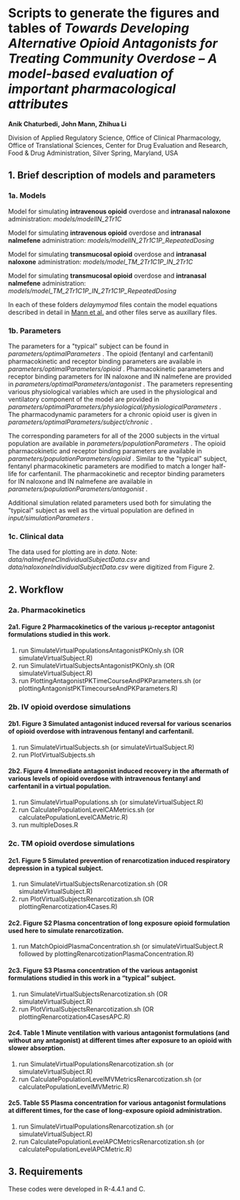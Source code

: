 # Scripts to generate the figures and tables of  _Towards Developing Alternative Opioid Antagonists for Treating Community Overdose – A model-based evaluation of important pharmacological attributes_ 
**Anik Chaturbedi, John Mann, Zhihua Li**

Division of Applied Regulatory Science, Office of Clinical Pharmacology, Office of Translational Sciences, Center for Drug Evaluation and Research, Food & Drug Administration, Silver Spring, Maryland, USA

## 1. Brief description of models and parameters
### 1a. Models
Model for simulating **intravenous opioid** overdose and **intranasal naloxone** administration:  _models/modelIN_2Tr1C_

Model for simulating **intravenous opioid** overdose and **intranasal nalmefene** administration:  _models/modelIN_2Tr1C1P_RepeatedDosing_

Model for simulating **transmucosal opioid** overdose and **intranasal naloxone** administration:  _models/model_TM_2Tr1C1P_IN_2Tr1C_

Model for simulating **transmucosal opioid** overdose and **intranasal nalmefene** administration:  _models/model_TM_2Tr1C1P_IN_2Tr1C1P_RepeatedDosing_

In each of these folders  _delaymymod_  files contain the model equations described in detail in [Mann et al.](https://ascpt.onlinelibrary.wiley.com/doi/10.1002/cpt.2696) and other files serve as auxillary files. 

### 1b. Parameters
The parameters for a "typical" subject can be found in  _parameters/optimalParameters_ . 
The opioid (fentanyl and carfentanil) pharmacokinetic and receptor binding parameters are available in  _parameters/optimalParameters/opioid_ .
Pharmacokinetic parameters and receptor binding parameters for IN naloxone and IN nalmefene are provided in  _parameters/optimalParameters/antagonist_ . 
The parameters representing various physiological variables which are used in the physiological and ventilatory component of the model are provided in  _parameters/optimalParameters/physiological/physiologicalParameters_ . 
The pharmacodynamic parameters for a chronic opioid user is given in  _parameters/optimalParameters/subject/chronic_ . 

The corresponding parameters for all of the 2000 subjects in the virtual population are available in  _parameters/populationParameters_ .
The opioid pharmacokinetic and receptor binding parameters are available in  _parameters/populationParameters/opioid_ . 
Similar to the "typical" subject, fentanyl pharmacokinetic parameters are modified to match a longer half-life for carfentanil. 
The pharmacokinetic and receptor binding parameters for IN naloxone and IN nalmefene are available in  _parameters/populationParameters/antagonist_ . 

Additional simulation related parameters used both for simulating the "typical" subject as well as the virtual population are defined in  _input/simulationParameters_ .

### 1c. Clinical data
The data used for plotting are in _data_. 
Note:  _data/nalmefeneCIndividualSubjectData.csv_  and  _data/naloxoneIndividualSubjectData.csv_  were digitized from Figure 2.

## 2. Workflow
### 2a. Pharmacokinetics
#### 2a1. Figure 2 Pharmacokinetics of the various µ-receptor antagonist formulations studied in this work. 
1. run SimulateVirtualPopulationsAntagonistPKOnly.sh (OR simulateVirtualSubject.R)
2. run SimulateVirtualSubjectsAntagonistPKOnly.sh (OR simulateVirtualSubject.R)
2. run PlottingAntagonistPKTimeCourseAndPKParameters.sh (or plottingAntagonistPKTimecourseAndPKParameters.R)

### 2b. IV opioid overdose simulations
#### 2b1. Figure 3 Simulated antagonist induced reversal for various scenarios of opioid overdose with intravenous fentanyl and carfentanil.
1. run SimulateVirtualSubjects.sh (or simulateVirtualSubject.R)
2. run PlotVirtualSubjects.sh

#### 2b2. Figure 4 Immediate antagonist induced recovery in the aftermath of various levels of opioid overdose with intravenous fentanyl and carfentanil in a virtual population.
1. run SimulateVirtualPopulations.sh (or simulateVirtualSubject.R)
2. run CalculatePopulationLevelCAMetrics.sh (or calculatePopulationLevelCAMetric.R)
3. run multipleDoses.R

### 2c. TM opioid overdose simulations
#### 2c1. Figure 5 Simulated prevention of renarcotization induced respiratory depression in a typical subject.
1. run SimulateVirtualSubjectsRenarcotization.sh (OR simulateVirtualSubject.R) 
2. run PlotVirtualSubjectsRenarcotization.sh (OR plottingRenarcotization4Cases.R)

#### 2c2. Figure S2 Plasma concentration of long exposure opioid formulation used here to simulate renarcotization.
1. run MatchOpioidPlasmaConcentration.sh (or simulateVirtualSubject.R followed by  plottingRenarcotizationPlasmaConcentration.R)

#### 2c3. Figure S3 Plasma concentration of the various antagonist formulations studied in this work in a “typical” subject.
1. run SimulateVirtualSubjectsRenarcotization.sh (OR simulateVirtualSubject.R)
2. run PlotVirtualSubjectsRenarcotization.sh (OR plottingRenarcotization4CasesAPC.R)

#### 2c4. Table 1 Minute ventilation with various antagonist formulations (and without any antagonist) at different times after exposure to an opioid with slower absorption.
1. run SimulateVirtualPopulationsRenarcotization.sh (or simulateVirtualSubject.R)
2. run CalculatePopulationLevelMVMetricsRenarcotization.sh (or calculatePopulationLevelMVMetric.R)

#### 2c5. Table S5 Plasma concentration for various antagonist formulations at different times, for the case of long-exposure opioid administration.
1. run SimulateVirtualPopulationsRenarcotization.sh (or simulateVirtualSubject.R)
2. run CalculatePopulationLevelAPCMetricsRenarcotization.sh (or calculatePopulationLevelAPCMetric.R)

## 3. Requirements
These codes were developed in R-4.4.1 and C.
